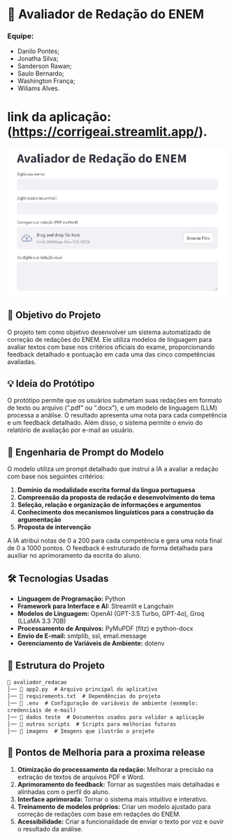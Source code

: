 # 📑 Avaliador de Redação do ENEM

### Equipe:
- Danilo Pontes;
- Jonatha Silva;
- Sanderson Rawan;
- Saulo Bernardo;
- Washington França;
- Wiliams Alves.

# link da aplicação: (https://corrigeai.streamlit.app/).

![image](./imagens/img-avaliador.png)

## 🎯 Objetivo do Projeto
O projeto tem como objetivo desenvolver um sistema automatizado de correção de redações do ENEM. Ele utiliza modelos de linguagem para avaliar textos com base nos critérios oficiais do exame, proporcionando feedback detalhado e pontuação em cada uma das cinco competências avaliadas.

## 💡 Ideia do Protótipo
O protótipo permite que os usuários submetam suas redações em formato de texto ou arquivo (“.pdf” ou “.docx”), e um modelo de linguagem (LLM) processa a análise. O resultado apresenta uma nota para cada competência e um feedback detalhado. Além disso, o sistema permite o envio do relatório de avaliação por e-mail ao usuário.

## 🔎 Engenharia de Prompt do Modelo
O modelo utiliza um prompt detalhado que instrui a IA a avaliar a redação com base nos seguintes critérios:
1. **Domínio da modalidade escrita formal da língua portuguesa**
2. **Compreensão da proposta de redação e desenvolvimento do tema**
3. **Seleção, relação e organização de informações e argumentos**
4. **Conhecimento dos mecanismos linguísticos para a construção da argumentação**
5. **Proposta de intervenção**

A IA atribui notas de 0 a 200 para cada competência e gera uma nota final de 0 a 1000 pontos. O feedback é estruturado de forma detalhada para auxiliar no aprimoramento da escrita do aluno.

## 🛠 Tecnologias Usadas
- **Linguagem de Programação:** Python
- **Framework para Interface e AI:** Streamlit e Langchain
- **Modelos de Linguagem:** OpenAI (GPT-3.5 Turbo, GPT-4o), Groq (LLaMA 3.3 70B)
- **Processamento de Arquivos:** PyMuPDF (fitz) e python-docx
- **Envio de E-mail:** smtplib, ssl, email.message
- **Gerenciamento de Variáveis de Ambiente:** dotenv

## 📂 Estrutura do Projeto
```
📁 avaliador_redacao
│── 📄 app2.py  # Arquivo principal do aplicativo
│── 📄 requirements.txt  # Dependências do projeto
│── 📄 .env  # Configuração de variáveis de ambiente (exemplo: credenciais de e-mail)
│── 📁 dados teste  # Documentos usados para validar a aplicação
│── 📁 outros scripts  # Scripts para melhorias futuras
│── 📁 imagens  # Imagens que ilustrão o projeto
```

## 📌 Pontos de Melhoria para a proxima release
1. **Otimização do processamento da redação:** Melhorar a precisão na extração de textos de arquivos PDF e Word.
2. **Aprimoramento do feedback:** Tornar as sugestões mais detalhadas e alinhadas com o perfil do aluno.
3. **Interface aprimorada:** Tornar o sistema mais intuitivo e interativo.
4. **Treinamento de modelos próprios:** Criar um modelo ajustado para correção de redações com base em redações do ENEM.
5. **Acessibilidade:** Criar a funcionalidade de enviar o texto por voz e ouvir o resultado da análise. 
